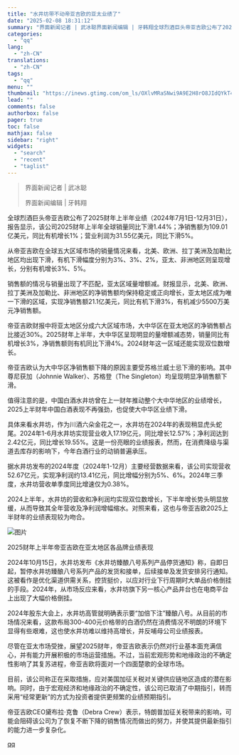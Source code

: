 ```yaml
---
title: "水井坊带不动帝亚吉欧的亚太业绩了"
date: "2025-02-08 18:31:12"
summary: "界面新闻记者 | 武冰聪界面新闻编辑 | 牙韩翔全球烈酒巨头帝亚吉欧公布了2025财年上半年业绩（2..."
categories:
  - "qq"
lang:
  - "zh-CN"
translations:
  - "zh-CN"
tags:
  - "qq"
menu: ""
thumbnail: "https://inews.gtimg.com/om_ls/OXlvMRaSNwi9A9E2H8rO8JIdQYkT4AxfYZDJTiGCQ9kk0AA_640360/0"
lead: ""
comments: false
authorbox: false
pager: true
toc: false
mathjax: false
sidebar: "right"
widgets:
  - "search"
  - "recent"
  - "taglist"
---
```


> 界面新闻记者 | 武冰聪
> 
> 界面新闻编辑 | 牙韩翔

全球烈酒巨头帝亚吉欧公布了2025财年上半年业绩（2024年7月1日-12月31日），报告显示，该公司2025财年上半年全球销量同比下滑1.44%；净销售额为109.01亿美元，同比有机增长1%；营业利润为31.55亿美元，同比下滑5%。

从帝亚吉欧在全球五大区域市场的销量情况来看，北美、欧洲、拉丁美洲及加勒比地区均出现下滑，有机下滑幅度分别为3%、3%、2%，亚太、非洲地区则呈现增长，分别有机增长3%、5%。

销售额的情况与销量出现了不匹配，亚太区域量增额减。财报显示，北美、欧洲、拉丁美洲及加勒比、非洲地区的净销售额均保持稳定或正向增长，亚太地区成为唯一下滑的区域，实现净销售额21.1亿美元，同比有机下滑3%，有机减少5500万美元净销售额。

帝亚吉欧财报中将亚太地区分成六大区域市场，大中华区在亚太地区的净销售额占比接近30%。2025财年上半年，大中华区呈现明显的量增额减态势，销量同比有机增长3%，净销售额则有机同比下滑4%。2024财年这一区域还能实现双位数增长。

帝亚吉欧认为大中华区净销售额下降的原因主要受苏格兰威士忌下滑的影响。其中尊尼获加（Johnnie Walker）、苏格登（The Singleton）均呈现明显净销售额下滑。

值得注意的是，中国白酒水井坊曾在上一财年推动整个大中华地区的业绩增长，2025上半财年中国白酒表现不再强劲，也促使大中华区业绩下滑。

具体来看水井坊，作为川酒六朵金花之一，水井坊在2024年的表现稍显虎头蛇尾。2024年1-6月水井坊实现营业收入17.19亿元，同比增长12.57%；净利润达到2.42亿元，同比增长19.55%。这是一份亮眼的业绩报表，然而，在消费降级与渠道去库存的影响下，今年白酒行业的动销普遍承压。

据水井坊发布的2024年度（2024年1-12月）主要经营数据来看，该公司实现营收52.67亿元，实现净利润约13.41亿元，同比增幅分别为5%、6%。2024年三季度，水井坊营收单季度同比增速仅为0.38%。

2024上半年，水井坊的营收和净利润均实现双位数增长，下半年增长势头明显放缓，从而导致其全年营收及净利润增幅缩水。对照来看，这也与帝亚吉欧2025上半财年的业绩表现较为吻合。

![图片](https://inews.gtimg.com/om_bt/OL9NynKMZ_cTkPwhxLdUfn98EUP5h-6FfQyEFa4sdcSfcAA/641)

2025财年上半年帝亚吉欧在亚太地区各品牌业绩表现

2024年10月15日，水井坊发布《水井坊臻酿八号系列产品停货通知》称，自即日起，暂停水井坊臻酿八号系列产品的发货和接单，后续接单及发货安排另行通知。这被看作是优化渠道供需关系，控货挺价，以应对行业下行周期时大单品价格倒挂的手段。2024年，从市场反应来看，水井坊旗下另一核心产品井台也在电商平台上出现了大幅价格倒挂。

2024年股东大会上，水井坊高管就明确表示要“加倍下注”臻酿八号。从目前的市场情况来看，这款布局300-400元价格带的白酒仍然在消费情况不明朗的环境下显得有些艰难，这也使水井坊难以维持高增长，并反哺母公司业绩报表。

尽管在亚太市场受挫，展望2025财年，帝亚吉欧表示仍然对行业基本面充满信心，并有能力开展积极的市场运营措施。不过，当前宏观形势和地缘政治的不确定性影响了其复苏进程，帝亚吉欧将面对一个四面楚歌的全球市场。

目前，该公司称正在采取措施，应对美国加征关税对关键供应链地区造成的潜在影响。同时，由于宏观经济和地缘政治的不确定性，该公司已取消了中期指引，转而采用“经常更新”的方式为投资者提供更频繁的业绩预期指引。

帝亚吉欧CEO黛布拉·克鲁（Debra Crew）表示，特朗普加征关税带来的影响，可能会阻碍该公司为了恢复不断下降的销售情况而做出的努力，并使其提供最新指引的能力进一步复杂化。

[qq](https://new.qq.com/rain/a/20250208A0778P00)
